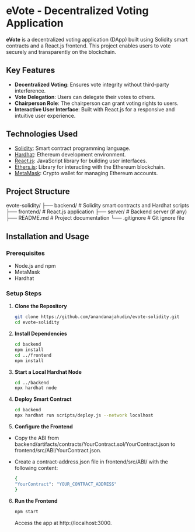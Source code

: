 # eVote - Decentralized Voting Application

**eVote** is a decentralized voting application (DApp) built using Solidity smart contracts and a React.js frontend. This project enables users to vote securely and transparently on the blockchain.

## Key Features

- **Decentralized Voting**: Ensures vote integrity without third-party interference.
- **Vote Delegation**: Users can delegate their votes to others.
- **Chairperson Role**: The chairperson can grant voting rights to users.
- **Interactive User Interface**: Built with React.js for a responsive and intuitive user experience.

## Technologies Used

- [Solidity](https://soliditylang.org/): Smart contract programming language.
- [Hardhat](https://hardhat.org/): Ethereum development environment.
- [React.js](https://reactjs.org/): JavaScript library for building user interfaces.
- [Ethers.js](https://docs.ethers.io/): Library for interacting with the Ethereum blockchain.
- [MetaMask](https://metamask.io/): Crypto wallet for managing Ethereum accounts.

## Project Structure

evote-solidity/
├── backend/ # Solidity smart contracts and Hardhat scripts
├── frontend/ # React.js application
├── server/ # Backend server (if any)
├── README.md # Project documentation
└── .gitignore # Git ignore file

## Installation and Usage

### Prerequisites

- Node.js and npm
- MetaMask
- Hardhat

### Setup Steps

1. **Clone the Repository**

   ```bash
   git clone https://github.com/anandanajahudin/evote-solidity.git
   cd evote-solidity

   ```

2. **Install Dependencies**

   ```bash
   cd backend
   npm install
   cd ../frontend
   npm install

   ```

3. **Start a Local Hardhat Node**

   ```bash
   cd ../backend
   npx hardhat node

   ```

4. **Deploy Smart Contract**

   ```bash
   cd backend
   npx hardhat run scripts/deploy.js --network localhost

   ```

5. **Configure the Frontend**

- Copy the ABI from backend/artifacts/contracts/YourContract.sol/YourContract.json to frontend/src/ABI/YourContract.json.

- Create a contract-address.json file in frontend/src/ABI/ with the following content:

  ```bash
  {
  "YourContract": "YOUR_CONTRACT_ADDRESS"
  }
  ```

6. **Run the Frontend**
   ```bash
   npm start
   ```
   Access the app at http://localhost:3000.

